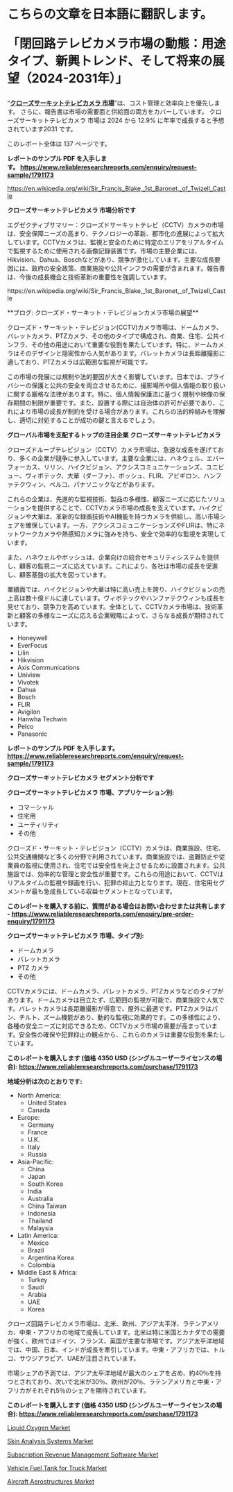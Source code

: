 <p><h1>こちらの文章を日本語に翻訳します。

「閉回路テレビカメラ市場の動態：用途タイプ、新興トレンド、そして将来の展望（2024-2031年）」</h1></p><p>&ldquo;<strong><a href="https://www.reliableresearchreports.com/close-circuit-television-cameras-r1791173?utm_campaign=107&utm_medium=9&utm_source=Github&utm_content=ia&utm_term=04112024&utm_id=close-circuit-television-cameras">クローズサーキットテレビカメラ 市場</a></strong>&rdquo;は、コスト管理と効率向上を優先します。 さらに、報告書は市場の需要面と供給面の両方をカバーしています。 クローズサーキットテレビカメラ 市場は 2024 から 12.9% に年率で成長すると予想されています2031 です。</p>
<p>このレポート全体は 137 ページです。</p>
<p><strong>レポートのサンプル PDF を入手します。&nbsp;<a href="https://www.reliableresearchreports.com/enquiry/request-sample/1791173?utm_campaign=107&utm_medium=9&utm_source=Github&utm_content=ia&utm_term=04112024&utm_id=close-circuit-television-cameras">https://www.reliableresearchreports.com/enquiry/request-sample/1791173</a></strong></p>
<p><a href="https://en.wikipedia.org/wiki/Sir_Francis_Blake,_1st_Baronet,_of_Twizell_Castle?utm_campaign=107&utm_medium=9&utm_source=Github&utm_content=ia&utm_term=04112024&utm_id=close-circuit-television-cameras">https://en.wikipedia.org/wiki/Sir_Francis_Blake,_1st_Baronet,_of_Twizell_Castle</a></p>
<p><strong>クローズサーキットテレビカメラ 市場分析です</strong></p>
<p><p>エグゼクティブサマリー：クローズドサーキットテレビ（CCTV）カメラの市場は、安全保障ニーズの高まり、テクノロジーの革新、都市化の進展によって拡大しています。CCTVカメラは、監視と安全のために特定のエリアをリアルタイムで監視するために使用される画像記録装置です。市場の主要企業には、Hikvision、Dahua、Boschなどがあり、競争が激化しています。主要な成長要因には、政府の安全政策、商業施設や公共インフラの需要が含まれます。報告書は、今後の成長機会と技術革新の重要性を強調しています。</p></p>
<p>https://en.wikipedia.org/wiki/Sir_Francis_Blake,_1st_Baronet,_of_Twizell_Castle</p>
<p><p>**ブログ: クローズド・サーキット・テレビジョンカメラ市場の展望**</p><p>クローズド・サーキット・テレビジョン(CCTV)カメラ市場は、ドームカメラ、バレットカメラ、PTZカメラ、その他のタイプで構成され、商業、住宅、公共インフラ、その他の用途において重要な役割を果たしています。特に、ドームカメラはそのデザインと隠密性から人気があります。バレットカメラは長距離撮影に適しており、PTZカメラは広範囲な監視が可能です。</p><p>この市場の発展には規制や法的要因が大きく影響しています。日本では、プライバシーの保護と公共の安全を両立させるために、撮影場所や個人情報の取り扱いに関する厳格な法律があります。特に、個人情報保護法に基づく規制や映像の保存期間の制限が重要です。また、設置する際には自治体の許可が必要であり、これにより市場の成長が制約を受ける場合があります。これらの法的枠組みを理解し、適切に対処することが成功の鍵と言えるでしょう。</p></p>
<p><strong>グローバル市場を支配するトップの注目企業 クローズサーキットテレビカメラ</strong></p>
<p><p>クローズドループテレビジョン（CCTV）カメラ市場は、急速な成長を遂げており、多くの企業が競争に参入しています。主要な企業には、ハネウェル、エバーフォーカス、リリン、ハイクビジョン、アクシスコミュニケーションズ、ユニビュー、ヴィボテック、大華（ダーファ）、ボッシュ、FLIR、アビギロン、ハンファテクウィン、ペルコ、パナソニックなどがあります。</p><p>これらの企業は、先進的な監視技術、製品の多様性、顧客ニーズに応じたソリューションを提供することで、CCTVカメラ市場の成長を支えています。ハイクビジョンや大華は、革新的な録画技術やAI機能を持つカメラを供給し、高い市場シェアを確保しています。一方、アクシスコミュニケーションズやFLIRは、特にネットワークカメラや熱感知カメラに強みを持ち、安全で効率的な監視を実現しています。</p><p>また、ハネウェルやボッシュは、企業向けの統合セキュリティシステムを提供し、顧客の監視ニーズに応えています。これにより、各社は市場の成長を促進し、顧客基盤の拡大を図っています。</p><p>業績面では、ハイクビジョンや大華は特に高い売上を誇り、ハイクビジョンの売上高は数十億ドルに達しています。ヴィボテックやハンファテクウィンも成長を見せており、競争力を高めています。全体として、CCTVカメラ市場は、技術革新と顧客の多様なニーズに応える企業戦略によって、さらなる成長が期待されています。</p></p>
<p><ul><li>Honeywell</li><li>EverFocus</li><li>Lilin</li><li>Hikvision</li><li>Axis Communications</li><li>Uniview</li><li>Vivotek</li><li>Dahua</li><li>Bosch</li><li>FLIR</li><li>Avigilon</li><li>Hanwha Techwin</li><li>Pelco</li><li>Panasonic</li></ul></p>
<p><strong>レポートのサンプル PDF を入手します。 <a href="https://www.reliableresearchreports.com/enquiry/request-sample/1791173?utm_campaign=107&utm_medium=9&utm_source=Github&utm_content=ia&utm_term=04112024&utm_id=close-circuit-television-cameras">https://www.reliableresearchreports.com/enquiry/request-sample/1791173</a></strong></p>
<p><strong>クローズサーキットテレビカメラ セグメント分析です</strong></p>
<p><strong>クローズサーキットテレビカメラ 市場、アプリケーション別:</strong></p>
<p><ul><li>コマーシャル</li><li>住宅用</li><li>ユーティリティ</li><li>その他</li></ul></p>
<p><p>クローズド・サーキット・テレビジョン（CCTV）カメラは、商業施設、住宅、公共交通機関など多くの分野で利用されています。商業施設では、盗難防止や従業員の監視に使用され、住宅では安全性を向上させるために設置されます。公共施設では、効率的な管理と安全性が重要です。これらの用途において、CCTVはリアルタイムの監視や録画を行い、犯罪の抑止力となります。現在、住宅用セグメントが最も急成長している収益セグメントとなっています。</p></p>
<p><strong>このレポートを購入する前に、質問がある場合はお問い合わせまたは共有します - <a href="https://www.reliableresearchreports.com/enquiry/pre-order-enquiry/1791173?utm_campaign=107&utm_medium=9&utm_source=Github&utm_content=ia&utm_term=04112024&utm_id=close-circuit-television-cameras">https://www.reliableresearchreports.com/enquiry/pre-order-enquiry/1791173</a></strong></p>
<p><strong>クローズサーキットテレビカメラ 市場、タイプ別:</strong></p>
<p><ul><li>ドームカメラ</li><li>バレットカメラ</li><li>PTZ カメラ</li><li>その他</li></ul></p>
<p><p>CCTVカメラには、ドームカメラ、バレットカメラ、PTZカメラなどのタイプがあります。ドームカメラは目立たず、広範囲の監視が可能で、商業施設で人気です。バレットカメラは長距離撮影が得意で、屋外に最適です。PTZカメラはパン、チルト、ズーム機能があり、動的な監視に効果的です。この多様性により、各種の安全ニーズに対応できるため、CCTVカメラ市場の需要が高まっています。安全性の確保や犯罪抑止の観点から、これらのカメラは重要な役割を果たしています。</p></p>
<p><strong>このレポートを購入します (価格 4350 USD (シングルユーザーライセンスの場合): <a href="https://www.reliableresearchreports.com/purchase/1791173?utm_campaign=107&utm_medium=9&utm_source=Github&utm_content=ia&utm_term=04112024&utm_id=close-circuit-television-cameras">https://www.reliableresearchreports.com/purchase/1791173</a></strong></p>
<p><strong>地域分析は次のとおりです:</strong></p>
<p><ul>
    <li>
        North America:
        <ul>
            <li>United States</li>
            <li>Canada</li>
        </ul>
    </li>
    <li>
        Europe:
        <ul>
            <li>Germany</li>
            <li>France</li>
            <li>U.K.</li>
            <li>Italy</li>
            <li>Russia</li>
        </ul>
    </li>
    <li>
        Asia-Pacific:
        <ul>
            <li>China</li>
            <li>Japan</li>
            <li>South Korea</li>
            <li>India</li>
            <li>Australia</li>
            <li>China Taiwan</li>
            <li>Indonesia</li>
            <li>Thailand</li>
            <li>Malaysia</li>
        </ul>
    </li>
    <li>
        Latin America:
        <ul>
            <li>Mexico</li>
            <li>Brazil</li>
            <li>Argentina Korea</li>
            <li>Colombia</li>
        </ul>
    </li>
    <li>
        Middle East & Africa:
        <ul>
            <li>Turkey</li>
            <li>Saudi</li>
            <li>Arabia</li>
            <li>UAE</li>
            <li>Korea</li>
        </ul>
    </li>
    </ul></p>
<p><p>クローズ回路テレビカメラ市場は、北米、欧州、アジア太平洋、ラテンアメリカ、中東・アフリカの地域で成長しています。北米は特に米国とカナダでの需要が強く、欧州ではドイツ、フランス、英国が主要な市場です。アジア太平洋地域では、中国、日本、インドが成長を牽引しています。中東・アフリカでは、トルコ、サウジアラビア、UAEが注目されています。</p><p>市場シェアの予測では、アジア太平洋地域が最大のシェアを占め、約40％を持つとされており、次いで北米が30％、欧州が20％、ラテンアメリカと中東・アフリカがそれぞれ5％のシェアを期待されています。</p></p>
<p><strong>このレポートを購入します (価格 4350 USD (シングルユーザーライセンスの場合): <a href="https://www.reliableresearchreports.com/purchase/1791173?utm_campaign=107&utm_medium=9&utm_source=Github&utm_content=ia&utm_term=04112024&utm_id=close-circuit-television-cameras">https://www.reliableresearchreports.com/purchase/1791173</a></strong></p>
<p><p><a href="https://medium.com/@bramarquesw0f/introduction-exploring-the-liquid-oxygen-market-the-liquid-oxygen-market-report-presents-a-f76856cccf5d?utm_campaign=107&utm_medium=9&utm_source=Github&utm_content=ia&utm_term=04112024&utm_id=close-circuit-television-cameras">Liquid Oxygen Market</a></p><p><a href="https://issuu.com/reportprime-2/docs/skin-analysis-systems-market-size-2_21320ca3e72a1a?utm_campaign=107&utm_medium=9&utm_source=Github&utm_content=ia&utm_term=04112024&utm_id=close-circuit-television-cameras">Skin Analysis Systems Market</a></p><p><a href="https://www.linkedin.com/pulse/subscription-revenue-management-software-market-trends-growth-eayzf?utm_campaign=107&utm_medium=9&utm_source=Github&utm_content=ia&utm_term=04112024&utm_id=close-circuit-television-cameras">Subscription Revenue Management Software Market</a></p><p><a href="https://github.com/NasrinKhan99/Market-Research-Report-List-1/blob/main/vehicle-fuel-tank-for-truck-market.md?utm_campaign=107&utm_medium=9&utm_source=Github&utm_content=ia&utm_term=04112024&utm_id=close-circuit-television-cameras">Vehicle Fuel Tank for Truck Market</a></p><p><a href="https://github.com/JamesCox407/Market-Research-Report-List-1/blob/main/aircraft-aerostructures-market.md?utm_campaign=107&utm_medium=9&utm_source=Github&utm_content=ia&utm_term=04112024&utm_id=close-circuit-television-cameras">Aircraft Aerostructures Market</a></p></p>